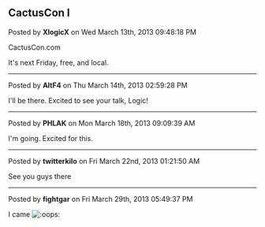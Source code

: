 ## CactusCon I
Posted by **XlogicX** on Wed March 13th, 2013 09:48:18 PM

CactusCon.com

It's next Friday, free, and local.

--------------------------------------------------------------------------------

Posted by **AltF4** on Thu March 14th, 2013 02:59:28 PM

I'll be there. Excited to see your talk, Logic!

--------------------------------------------------------------------------------

Posted by **PHLAK** on Mon March 18th, 2013 09:09:39 AM

I'm going.  Excited for this.

--------------------------------------------------------------------------------

Posted by **twitterkilo** on Fri March 22nd, 2013 01:21:50 AM

See you guys there

--------------------------------------------------------------------------------

Posted by **fightgar** on Fri March 29th, 2013 05:49:37 PM

I came  <!-- s:oops: --><img src="{SMILIES_PATH}/icon_redface.gif" alt=":oops:" title="Embarrassed" /><!-- s:oops: -->
